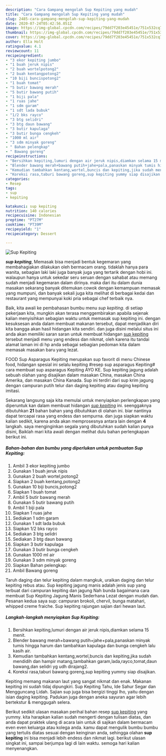 ```yaml
---
description: "Cara Gampang mengolah Sup Kepiting yang mudah"
title: "Cara Gampang mengolah Sup Kepiting yang mudah"
slug: 2485-cara-gampang-mengolah-sup-kepiting-yang-mudah
date: 2020-07-24T05:42:56.051Z
image: https://img-global.cpcdn.com/recipes/79dd7f203e45451e/751x532cq70/sup-kepiting-foto-resep-utama.jpg
thumbnail: https://img-global.cpcdn.com/recipes/79dd7f203e45451e/751x532cq70/sup-kepiting-foto-resep-utama.jpg
cover: https://img-global.cpcdn.com/recipes/79dd7f203e45451e/751x532cq70/sup-kepiting-foto-resep-utama.jpg
author: Ella Holt
ratingvalue: 4.1
reviewcount: 11
recipeingredient:
- "3 ekor kepiting jumbo"
- "1 buah jeruk nipis"
- "2 buah wortelpotong2"
- "2 buah kentangpotong2"
- "10 biji buncispotong2"
- "1 buah tomat"
- "5 butir bawang merah"
- "5 butir bawang putih"
- "1 biji pala"
- "1 ruas jahe"
- "1 sdm garam"
- "1 sdt lada bubuk"
- "1/2 bks rayco"
- "3 btg selidri"
- "3 btg daun bawang"
- "3 butir kapulaga"
- "3 butir bunga cengkeh"
- "1000 ml air"
- "3 sdm minyak goreng"
- " Bahan pelengkap"
- " Bawang goreng"
recipeinstructions:
- "Bersihkan kepiting,lumuri dengan air jeruk nipis,diamkan selama 15 menit."
- "Blender bawang merah+bawang putih+jahe+pala,panaskan minyak tumis hingga harum dan tambahkan kapulaga dan bunga cengkeh lalu kasih air."
- "Kemudian tambahkan kentang,wortel,buncis dan kepiting,jika sudah mendidih dan hampir matang,tambahkan garam,lada,rayco,tomat,daun bawang,dan selidri yg udh dirajang2."
- "Koreksi rasa,taburi bawang goreng,sup kepiting yummy siap disajikan."
categories:
- Resep
tags:
- sup
- kepiting

katakunci: sup kepiting 
nutrition: 140 calories
recipecuisine: Indonesian
preptime: "PT27M"
cooktime: "PT39M"
recipeyield: "1"
recipecategory: Dessert

---
```



![Sup Kepiting](https://img-global.cpcdn.com/recipes/79dd7f203e45451e/751x532cq70/sup-kepiting-foto-resep-utama.jpg)

<b><i>sup kepiting</i></b>, Memasak bisa menjadi bentuk kegemaran yang membahagiakan dilakukan oleh bermacam orang. tidaklah hanya para wanita, sebagian laki laki juga banyak juga yang tertarik dengan hobi ini. walaupun hanya untuk sekedar seru seruan dengan sahabat atau memang sudah menjadi kegemaran dalam dirinya. maka dari itu dalam dunia masakan sekarang banyak ditemukan cowok dengan kemampuan memasak yang mumpuni, dan banyak sekali juga kita melihat di berbagai kedai dan restaurant yang mempunyai koki pria sebagai chef terbaik nya.

Baik, kita awali ke pembahasan bumbu menu <i>sup kepiting</i>. di setiap pekerjaan kita, mungkin akan terasa menggembirakan apabila sejenak kalian menyisihkan sebagian waktu untuk memasak sup kepiting ini. dengan kesuksesan anda dalam membuat makanan tersebut, dapat menjadikan diri kita bangga akan hasil hidangan kita sendiri. dan juga disini melalui situs ini anda akan memiliki saran saran untuk membuat hidangan <u>sup kepiting</u> tersebut menjadi menu yang endess dan nikmat, oleh karena itu tandai alamat laman ini di hp anda sebagai sebagian pedoman kita dalam memasak masakan baru yang lezat.

FOOD Sup Asparagus Kepiting merupakan sup favorit di menu Chinese food, hidangan spesial ini selalu kepiting #resep sup asparagus Kepiting# cara membuat sup asparagus Kepiting AYO KE. Sup kepiting jagung adalah sebuah olahan yang disajikan dalam masakan China, masakan China Amerika, dan masakan China Kanada. Sup ini terdiri dari sup krim jagung dengan campuran putih telur dan daging kepiting atau daging kepiting imitasi.


Sekarang langsung saja kita memulai untuk menyiapkan perlengkapan yang diperuntuk kan dalam membuat hidangan <u><i>sup kepiting</i></u> ini. seenggaknya dibutuhkan <b>21</b> bahan bahan yang dibutuhkan di olahan ini. biar nantinya dapat tercapai rasa yang endess dan sempurna. dan juga siapkan waktu kalian sedikit, karena anda akan memprosesnya antara lain dengan <b>4</b> langkah. saya menginginkan segala yang dibutuhkan sudah kalian punya disini, Baiklah mari kita awali dengan melihat dulu bahan perlengkapan berikut ini.

<!--inarticleads1-->

##### Bahan-bahan dan bumbu yang diperlukan untuk pembuatan Sup Kepiting:

1. Ambil 3 ekor kepiting jumbo
1. Gunakan 1 buah jeruk nipis
1. Gunakan 2 buah wortel,potong2
1. Siapkan 2 buah kentang,potong2
1. Gunakan 10 biji buncis,potong2
1. Siapkan 1 buah tomat
1. Ambil 5 butir bawang merah
1. Gunakan 5 butir bawang putih
1. Ambil 1 biji pala
1. Siapkan 1 ruas jahe
1. Sediakan 1 sdm garam
1. Gunakan 1 sdt lada bubuk
1. Siapkan 1/2 bks rayco
1. Sediakan 3 btg selidri
1. Sediakan 3 btg daun bawang
1. Siapkan 3 butir kapulaga
1. Gunakan 3 butir bunga cengkeh
1. Gunakan 1000 ml air
1. Gunakan 3 sdm minyak goreng
1. Siapkan  Bahan pelengkap:
1. Ambil  Bawang goreng


Taruh daging dan telur kepiting dalam mangkuk, uraikan daging dan telur kepiting rebus atau. Sup kepiting jagung manis adalah jenis sup yang terbuat dari campuran kepiting dan jagung Nah bunda bagaimana cara membuat Sup Kepiting Jagung Manis Sederhana Lezat dengan mudah dan. Pesanan kedua saya sup: campuran brokoli, chervil, bunga matahari, whipped creme fraiche. Sup kepiting rajungan sajian dari hewan laut. 

<!--inarticleads2-->

##### Langkah-langkah menyiapkan Sup Kepiting:

1. Bersihkan kepiting,lumuri dengan air jeruk nipis,diamkan selama 15 menit.
1. Blender bawang merah+bawang putih+jahe+pala,panaskan minyak tumis hingga harum dan tambahkan kapulaga dan bunga cengkeh lalu kasih air.
1. Kemudian tambahkan kentang,wortel,buncis dan kepiting,jika sudah mendidih dan hampir matang,tambahkan garam,lada,rayco,tomat,daun bawang,dan selidri yg udh dirajang2.
1. Koreksi rasa,taburi bawang goreng,sup kepiting yummy siap disajikan.


Kepiting memang makanan laut yang sangat nikmat dan enak. Makanan kepiting ini sudah tidaj dipungkiri. Sup Kepiting Tahu, Ide Sahur Segar dan Mengguncang Lidah. Sajian sup juga bisa bergizi tinggi lho, yaitu dengan isian daging kepiting. Padukan juga dengan aneka sayuran agar lebih bertekstur &amp; menggugah selera. 

Berikut sedikit ulasan masakan perihal bahan resep <u>sup kepiting</u> yang yummy. kita harapkan kalian sudah mengerti dengan tulisan diatas, dan anda dapat praktek ulang di acara lain untuk di sajikan dalam bermacam even even keluarga atau kolega anda. kamu dapat mengulik bumbu bumbu yang tertulis diatas sesuai dengan keinginan anda, sehingga olahan <b>sup kepiting</b> ini bisa menjadi lebih endess dan nikmat lagi. berikut ulasan singkat ini, sampai berjumpa lagi di lain waktu. semoga hari kalian menyenangkan.
